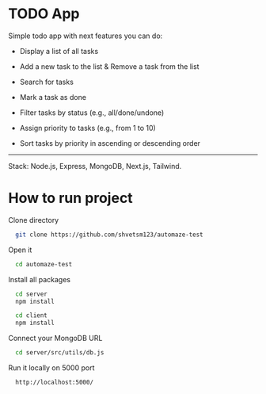 
# TODO App 

Simple todo app with next features you can do:

- Display a list of all tasks

- Add a new task to the list & Remove a task from the list

- Search for tasks

- Mark a task as done

- Filter tasks by status (e.g., all/done/undone)

- Assign priority to tasks (e.g., from 1 to 10)

- Sort tasks by priority in ascending or descending order

------------------------------------------------------------------

Stack: Node.js, Express, MongoDB, Next.js, Tailwind.


# How to run project

Clone directory

```bash
  git clone https://github.com/shvetsm123/automaze-test
```

Open it

```bash
  cd automaze-test
```

Install all packages

```bash
  cd server
  npm install

  cd client
  npm install
```

Connect your MongoDB URL

```bash
  cd server/src/utils/db.js
```


Run it locally on 5000 port

```bash
  http://localhost:5000/
```
